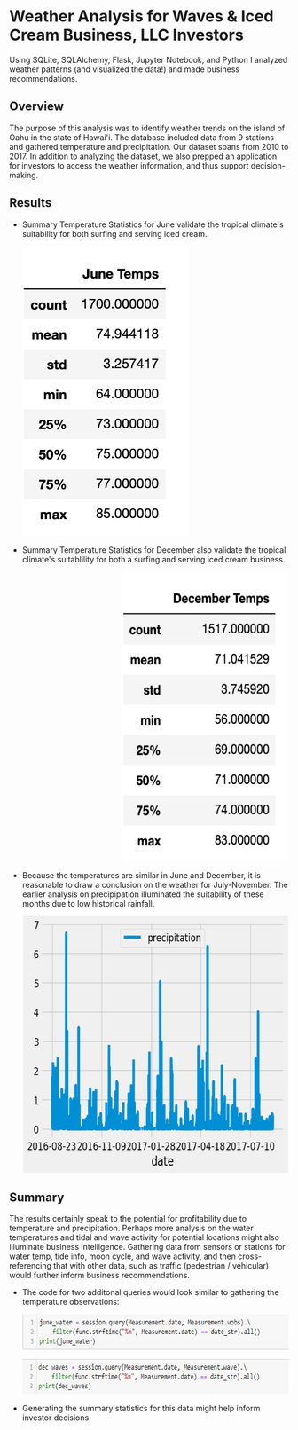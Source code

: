 # **Weather Analysis for Waves & Iced Cream Business, LLC Investors**
Using SQLite, SQLAlchemy, Flask, Jupyter Notebook, and Python I analyzed weather patterns (and visualized the data!) and made business recommendations.
## Overview
The purpose of this analysis was to identify weather trends on the island of Oahu in the state of Hawai'i. The database included data from 9 stations and gathered temperature and precipitation. Our dataset spans from 2010 to 2017. In addition to analyzing the dataset, we also prepped an application for investors to access the weather information, and thus support decision-making. 
## Results
- Summary Temperature Statistics for June validate the tropical climate's suitability for both surfing and serving iced cream.
   <p align="left"><img width="300" height="522" src="Resources/june_summary_stats.png"></p>
- Summary Temperature Statistics for December also validate the tropical climate's suitablility for both a surfing and serving iced cream business.
   <p align="right"><img width="300" height="522" src="Resources/dec_summary_stats.png"></p>
- Because the temperatures are similar in June and December, it is reasonable to draw a conclusion on the weather for July-November. The earlier analysis on precipipation illuminated the suitability of these months due to low historical rainfall.
   <p align="center"><img width="610" height="463" src="Resources/precip_analysis.png"></p>
## Summary
The results certainly speak to the potential for profitability due to temperature and precipitation. Perhaps more analysis on the water temperatures and tidal and wave activity for potential locations might also illuminate business intelligence. Gathering data from sensors or stations for water temp, tide info, moon cycle, and wave activity, and then cross-referencing that with other data, such as traffic (pedestrian / vehicular) would further inform business recommendations.
- The code for two additonal queries would look similar to gathering the temperature observations:
  <p align="center"><img width="621" height="64" src="Resources/june_watertemp_query.png"></p>
  <p align="center"><img width="620" height="63" src="Resources/dec_waveact_query.png"></p>
- Generating the summary statistics for this data might help inform investor decisions.  
